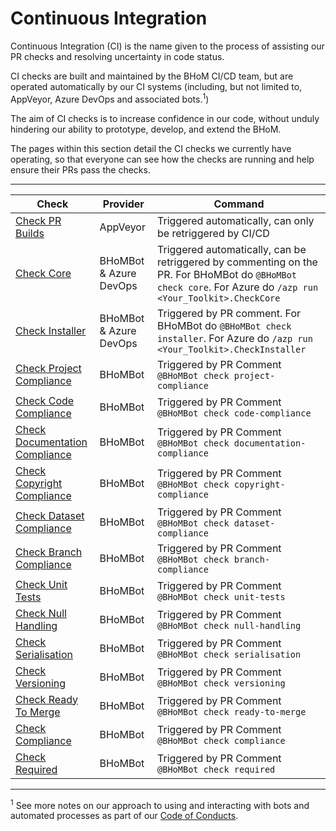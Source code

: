 # Continuous Integration

Continuous Integration (CI) is the name given to the process of assisting our PR checks and resolving uncertainty in code status.

CI checks are built and maintained by the BHoM CI/CD team, but are operated automatically by our CI systems (including, but not limited to, AppVeyor, Azure DevOps and associated bots.<sup>1</sup>) 
 

The aim of CI checks is to increase confidence in our code, without unduly hindering our ability to prototype, develop, and extend the BHoM.

The pages within this section detail the CI checks we currently have operating, so that everyone can see how the checks are running and help ensure their PRs pass the checks.


***

| Check  | Provider | Command |
| ------------- | ------------- | ------------- | 
| [Check PR Builds](Check-PR-Builds) | AppVeyor | Triggered automatically, can only be retriggered by CI/CD | 
| [Check Core](Check-Core) | BHoMBot & Azure DevOps | Triggered automatically, can be retriggered by commenting on the PR. For BHoMBot do `@BHoMBot check core`. For Azure do `/azp run <Your_Toolkit>.CheckCore` |
| [Check Installer](Check-Installer) | BHoMBot & Azure DevOps | Triggered by PR comment. For BHoMBot do `@BHoMBot check installer`. For Azure do `/azp run <Your_Toolkit>.CheckInstaller` |  
| [Check Project Compliance](Check-Project-Compliance) | BHoMBot | Triggered by PR Comment `@BHoMBot check project-compliance` | 
| [Check Code Compliance](Check-Code-Compliance) | BHoMBot | Triggered by PR Comment `@BHoMBot check code-compliance` | 
| [Check Documentation Compliance](Check-Documentation-Compliance) | BHoMBot | Triggered by PR Comment `@BHoMBot check documentation-compliance` | 
| [Check Copyright Compliance](Check-Copyright-Compliance) | BHoMBot | Triggered by PR Comment `@BHoMBot check copyright-compliance` | 
| [Check Dataset Compliance](Check-Dataset-Compliance) | BHoMBot | Triggered by PR Comment `@BHoMBot check dataset-compliance` | 
| [Check Branch Compliance](Check-Branch-Compliance) | BHoMBot | Triggered by PR Comment `@BHoMBot check branch-compliance` | 
| [Check Unit Tests](Check-Unit-Tests) | BHoMBot | Triggered by PR Comment `@BHoMBot check unit-tests` | 
| [Check Null Handling](Check-Null-Handling) | BHoMBot | Triggered by PR Comment `@BHoMBot check null-handling` | 
| [Check Serialisation](Check-Serialisation) | BHoMBot | Triggered by PR Comment `@BHoMBot check serialisation` | 
| [Check Versioning](Check-Versioning) | BHoMBot | Triggered by PR Comment `@BHoMBot check versioning` | 
| [Check Ready To Merge](Check-Ready-To-Merge) | BHoMBot | Triggered by PR Comment `@BHoMBot check ready-to-merge` |
| [Check Compliance](Check-Compliance) | BHoMBot | Triggered by PR Comment `@BHoMBot check compliance` |  
| [Check Required](Check-Required) | BHoMBot | Triggered by PR Comment `@BHoMBot check required` |  

***

<sup>1</sup> See more notes on our approach to using and interacting with bots and automated processes as part of our [Code of Conducts](https://github.com/BHoM/BHoM/blob/master/docs/CODE_OF_CONDUCT_FOR_BOTS.md).
